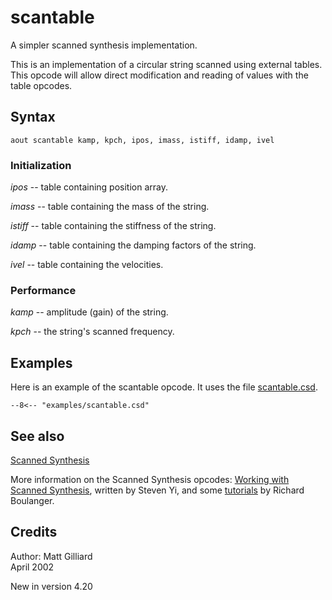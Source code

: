 <!--
id:scantable
category:Signal Generators:Scanned Synthesis
-->
# scantable
A simpler scanned synthesis implementation.

This is an implementation of a circular string scanned using external tables. This opcode will allow direct modification and reading of values with the table opcodes.

## Syntax
``` csound-orc
aout scantable kamp, kpch, ipos, imass, istiff, idamp, ivel
```

### Initialization

_ipos_ -- table containing position array.

_imass_ -- table containing the mass of the string.

_istiff_ -- table containing the stiffness of the string.

_idamp_ -- table containing the damping factors of the string.

_ivel_ -- table containing the velocities.

### Performance

_kamp_ -- amplitude (gain) of the string.

_kpch_ -- the string's scanned frequency.

## Examples

Here is an example of the scantable opcode. It uses the file [scantable.csd](../../examples/scantable.csd).

``` csound-csd title="Example of the scantable opcode." linenums="1"
--8<-- "examples/scantable.csd"
```

## See also

[Scanned Synthesis](../../siggen/scantop)

More information on the Scanned Synthesis opcodes: [Working with Scanned Synthesis](http://www.csounds.com/stevenyi/scanned/yi_scannedSynthesis.html), written by Steven Yi, and some [tutorials](http://www.csounds.com/scanned/) by Richard Boulanger.

## Credits

Author: Matt Gilliard<br>
April 2002<br>

New in version 4.20
